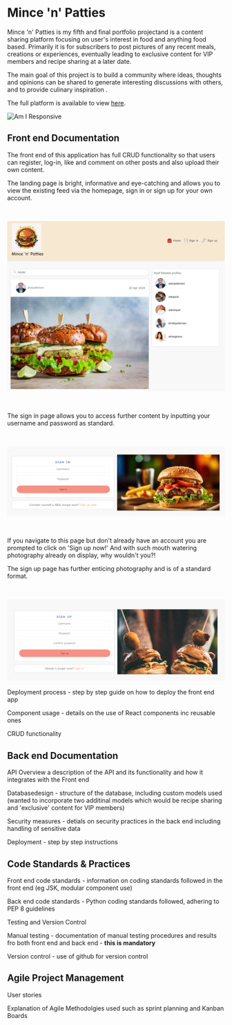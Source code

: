 # Mince 'n' Patties

Mince 'n' Patties is my fifth and final portfolio projectand is a content sharing platform focusing on user's interest in food and anything food based. Primarily it is for subscribers to post pictures of any recent meals, creations or experiences, eventually leading to exclusive content for VIP members and recipe sharing at a later date.

The main goal of this project is to build a community where ideas, thoughts and opinions can be shared to generate interesting discussions with others, and to provide culinary inspiration .

The full platform is available to view [here](https://8000-alanpaterson-djangorest-0yj0z1q8uhy.ws-eu110.gitpod.io/).

![Am I Responsive](frontend/src/assets/am_i_responsive.png)

## Front end Documentation

The front end of this application has full CRUD functionality so that users can register, log-in, like and comment on other posts and also upload their own content.

The landing page is bright, informative and eye-catching and allows you to view the existing feed via the homepage, sign in or sign up for your own account.

<br>

![Landing Page](frontend/src/assets/landing_page.png)

<br>

The sign in page allows you to access further content by inputting your username and password as standard.

<br>

![Sign In Page](frontend/src/assets/sign_in.png)

<br>

If you navigate to this page but don't already have an account you are prompted to click on 'Sign up now!' And with such mouth watering photography already on display, why wouldn't you?!

The sign up page has further enticing photography and is of a standard format.

<br>

![Sign Up Page](frontend/src/assets/sign_up.png)

Deployment process - step by step guide on how to deploy the front end app

Component usage - details on the use of React components inc reusable ones

CRUD functionality

## Back end Documentation

API Overview a description of the API and its functionality and how it integrates with the Front end

Databasedesign - structure of the database, including custom models used (wanted to incorporate two additinal models which would be recipe sharing and 'exclusive' content for VIP members)

Security measures - detials on security practices in the back end including handling of sensitive data

Deployment - step by step instructions

## Code Standards & Practices

Front end code standards - information on coding standards followed in the front end (eg JSK, modular component use)

Back end code standards - Python coding standards followed, adhering to PEP 8 guidelines

Testing and Version Control

Manual testing - documentation of manual testing procedures and results fro both front end and back end - **this is mandatory**

Version control - use of github for version control

## Agile Project Management

User stories

Explanation of Agile Methodolgies used such as sprint planning and Kanban Boards 







